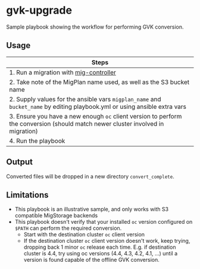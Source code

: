 # gvk-upgrade

Sample playbook showing the workflow for performing GVK conversion.

## Usage

|Steps|
|---|
|1. Run a migration with [mig-controller](https://github.com/konveyor/mig-controller)|
|2. Take note of the MigPlan name used, as well as the S3 bucket name| 
|2. Supply values for the ansible vars `migplan_name` and `bucket_name` by editing playbook.yml or using ansible extra vars|
|3. Ensure you have a new enough `oc` client version to perform the conversion (should match newer cluster involved in migration)|
|4. Run the playbook|

## Output
Converted files will be dropped in a new directory `convert_complete`.

## Limitations
- This playbook is an illustrative sample, and only works with S3 compatible MigStorage backends
- This playbook doesn't verify that your installed `oc` version configured on `$PATH` can perform the required conversion.  
  - Start with the destination cluster `oc` client version
  - If the destination cluster `oc` client version doesn't work, keep trying, dropping back 1 minor `oc` release each time. E.g. if destination cluster is 4.4, try using oc versions (4.4, 4.3, 4.2, 4.1, ...) until a version is found capable of the  offline GVK conversion.
